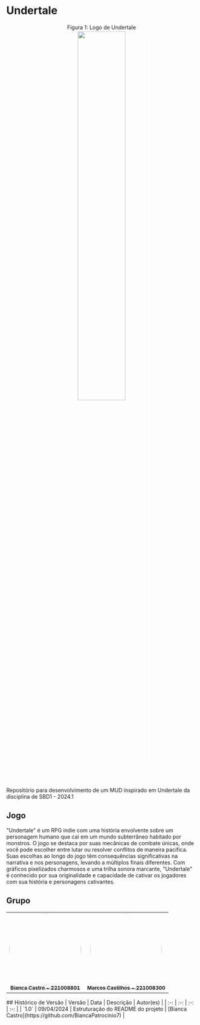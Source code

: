 # Undertale
<p align="center" > <font>Figura 1: Logo de Undertale</font> <br><img style="border: 2px solid white" src="https://www.geeksapiens.com.br/wp-content/uploads/2021/03/undertale-no-game-pass.png" width = 50%></p>
<p align="center" > <font></font> <br></p>

Repositório para desenvolvimento de um MUD inspirado em Undertale da disciplina de SBD1 - 2024.1


## Jogo

"Undertale" é um RPG indie com uma história envolvente sobre um personagem humano que cai em um mundo subterrâneo habitado por monstros. O jogo se destaca por suas mecânicas de combate únicas, onde você pode escolher entre lutar ou resolver conflitos de maneira pacífica. Suas escolhas ao longo do jogo têm consequências significativas na narrativa e nos personagens, levando a múltiplos finais diferentes. Com gráficos pixelizados charmosos e uma trilha sonora marcante, "Undertale" é conhecido por sua originalidade e capacidade de cativar os jogadores com sua história e personagens cativantes.

## Grupo
<center>
<table>
  <tr>
    <td align="center"><a href="https://github.com/BiancaPatrocinio7"><img style="border-radius: 50%;" src="https://github.com/BiancaPatrocinio7.png" width="190;" alt=""/><br /><sub><b>Bianca Castro - 221008801</b></sub></a><br /><a href="Link git" title="Rocketseat"></a></td>
        <td align="center"><a href="https://github.com/Marcosatc147"><img style="border-radius: 50%;" src="https://github.com/Marcosatc147.png" width="190px;" alt=""/><br /><sub><b>Marcos Castilhos - 221008300</b></sub></a><br />
  </tr>
</table>
</center>
## Histórico de Versão
| Versão | Data | Descrição | Autor(es) | 
| :-: | :-: | :-: | :-: |
| `1.0`  | 09/04/2024 | Estruturação do README do projeto              | [Bianca Castro](https://github.com/BiancaPatrocinio7) |                                                              
